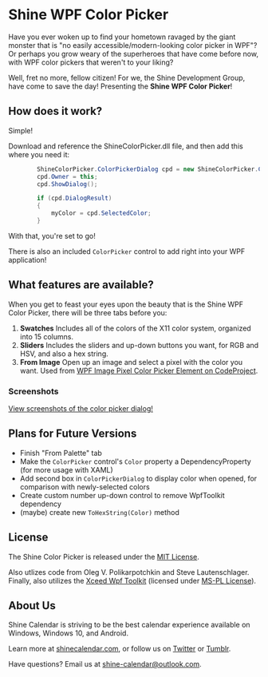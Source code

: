 # Shine WPF Color Picker
Have you ever woken up to find your hometown ravaged by the giant monster that is "no easily accessible/modern-looking color picker in WPF"? Or perhaps you grow weary of the superheroes that have come before now, with WPF color pickers that weren't to your liking?

Well, fret no more, fellow citizen! For we, the Shine Development Group, have come to save the day! Presenting the **Shine WPF Color Picker**!

## How does it work?
Simple!

Download and reference the ShineColorPicker.dll file, and then add this where you need it:

```c#
        ShineColorPicker.ColorPickerDialog cpd = new ShineColorPicker.ColorPickerDialog(myColor); 
        cpd.Owner = this;
        cpd.ShowDialog();

        if (cpd.DialogResult)
        {
            myColor = cpd.SelectedColor;
        }
```

With that, you're set to go!

There is also an included ```ColorPicker``` control to add right into your WPF application!

## What features are available?
When you get to feast your eyes upon the beauty that is the Shine WPF Color Picker, there will be three tabs before you:

1. **Swatches** Includes all of the colors of the X11 color system, organized into 15 columns.
2. **Sliders** Includes the sliders and up-down buttons you want, for RGB and HSV, and also a hex string.
3. **From Image** Open up an image and select a pixel with the color you want. Used from [WPF Image Pixel Color Picker Element on CodeProject](https://www.codeproject.com/Articles/36848/WPF-Image-Pixel-Color-Picker-Element).

### Screenshots

[View screenshots of the color picker dialog!](https://github.com/shine-calendar/color-picker/blob/master/Screenshots.md)

## Plans for Future Versions

* Finish "From Palette" tab
* Make the ```ColorPicker``` control's ```Color``` property a DependencyProperty (for more usage with XAML)
* Add second box in ```ColorPickerDialog``` to display color when opened, for comparison with newly-selected colors
* Create custom number up-down control to remove WpfToolkit dependency
* (maybe) create new ```ToHexString(Color)``` method

## License
The Shine Color Picker is released under the [MIT License](https://github.com/shine-calendar/color-picker/blob/master/LICENSE).

Also utlizes code from Oleg V. Polikarpotchkin and Steve Lautenschlager. Finally, also utilizes the [Xceed Wpf Toolkit](wpftoolkit.codeplex.com) (licensed under [MS-PL License](http://wpftoolkit.codeplex.com/license)).

## About Us
Shine Calendar is striving to be the best calendar experience available on Windows, Windows 10, and Android.

Learn more at [shinecalendar.com](http://shinecalendar.com), or follow us on [Twitter](https://twitter.com/ShineCalendar) or [Tumblr](http://shinecalendar.tumblr.com).

Have questions? Email us at [shine-calendar@outlook.com](shine-calendar@outlook.com).
